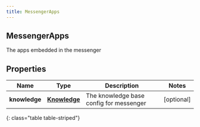 ```yaml
---
title: MessengerApps
---
```

## MessengerApps
The apps embedded in the messenger

## Properties

|Name | Type | Description | Notes|
|------------ | ------------- | ------------- | -------------|
| **knowledge** | [**Knowledge**](Knowledge.html) | The knowledge base config for messenger | [optional] |
{: class="table table-striped"}


